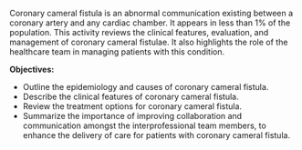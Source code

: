 Coronary cameral fistula is an abnormal communication existing between a coronary artery and any cardiac chamber. It appears in less than 1% of the population. This activity reviews the clinical features, evaluation, and management of coronary cameral fistulae. It also highlights the role of the healthcare team in managing patients with this condition.

**Objectives:**
- Outline the epidemiology and causes of coronary cameral fistula.
- Describe the clinical features of coronary cameral fistula.
- Review the treatment options for coronary cameral fistula.
- Summarize the importance of improving collaboration and communication amongst the interprofessional team members, to enhance the delivery of care for patients with coronary cameral fistula.